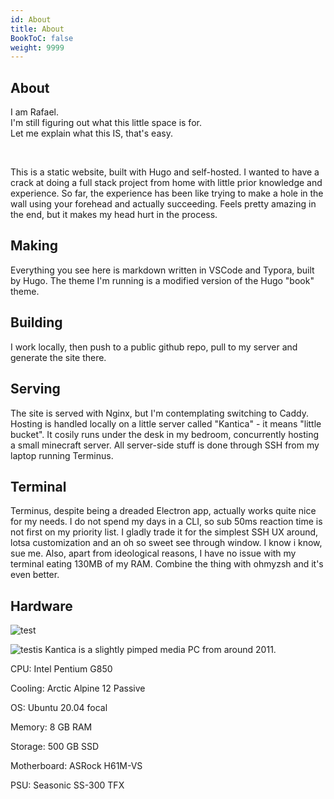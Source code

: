 ```yaml
---
id: About
title: About
BookToC: false
weight: 9999
---
```

## About  

I am Rafael.  
I'm still figuring out what this little space is for.  
Let me explain what this IS, that's easy.

&nbsp;

This is a static website, built with Hugo and self-hosted. I wanted to have a crack at doing a full stack project from home with little prior knowledge and experience. So far, the experience has been like trying to make a hole in the wall using your forehead and actually succeeding. Feels pretty amazing in the end, but it makes my head hurt in the process.

## Making

Everything you see here is markdown written in VSCode and Typora, built by Hugo. The theme I'm running is a modified version of the Hugo "book" theme.  
  
## Building

I work locally, then push to a public github repo, pull to my server and generate the site there.  

## Serving

The site is served with Nginx, but I'm contemplating switching to Caddy. Hosting is handled locally on a little server called "Kantica" - it means "little bucket". It cosily runs under the desk in my bedroom, concurrently hosting a small minecraft server. All server-side stuff is done through SSH from my laptop running Terminus.  
  
## Terminal  

Terminus, despite being a dreaded Electron app, actually works quite nice for my needs. I do not spend my days in a CLI, so sub 50ms reaction time is not first on my priority list. I gladly trade  it for the simplest SSH UX around, lotsa customization and an oh so sweet see through window. I know i know, sue me. Also, apart from ideological reasons, I have no issue with my terminal eating 130MB of my RAM. Combine the thing with ohmyzsh and it's even better.

## Hardware 

![test](/img/Kantica.png)

![testis](https://mindpalace.xyz/img/Kantica.png)
Kantica is a slightly pimped media PC from around 2011.

CPU: Intel Pentium G850

Cooling: Arctic Alpine 12 Passive

OS: Ubuntu 20.04 focal
  
Memory: 8 GB RAM

Storage: 500 GB SSD

Motherboard: ASRock H61M-VS

PSU: Seasonic SS-300 TFX
